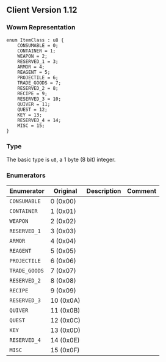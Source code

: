 ## Client Version 1.12

### Wowm Representation
```rust,ignore
enum ItemClass : u8 {
    CONSUMABLE = 0;    
    CONTAINER = 1;    
    WEAPON = 2;    
    RESERVED_1 = 3;    
    ARMOR = 4;    
    REAGENT = 5;    
    PROJECTILE = 6;    
    TRADE_GOODS = 7;    
    RESERVED_2 = 8;    
    RECIPE = 9;    
    RESERVED_3 = 10;    
    QUIVER = 11;    
    QUEST = 12;    
    KEY = 13;    
    RESERVED_4 = 14;    
    MISC = 15;    
}

```
### Type
The basic type is `u8`, a 1 byte (8 bit) integer.
### Enumerators
| Enumerator | Original  | Description | Comment |
| --------- | -------- | ----------- | ------- |
| `CONSUMABLE` | 0 (0x00) |  |  |
| `CONTAINER` | 1 (0x01) |  |  |
| `WEAPON` | 2 (0x02) |  |  |
| `RESERVED_1` | 3 (0x03) |  |  |
| `ARMOR` | 4 (0x04) |  |  |
| `REAGENT` | 5 (0x05) |  |  |
| `PROJECTILE` | 6 (0x06) |  |  |
| `TRADE_GOODS` | 7 (0x07) |  |  |
| `RESERVED_2` | 8 (0x08) |  |  |
| `RECIPE` | 9 (0x09) |  |  |
| `RESERVED_3` | 10 (0x0A) |  |  |
| `QUIVER` | 11 (0x0B) |  |  |
| `QUEST` | 12 (0x0C) |  |  |
| `KEY` | 13 (0x0D) |  |  |
| `RESERVED_4` | 14 (0x0E) |  |  |
| `MISC` | 15 (0x0F) |  |  |
